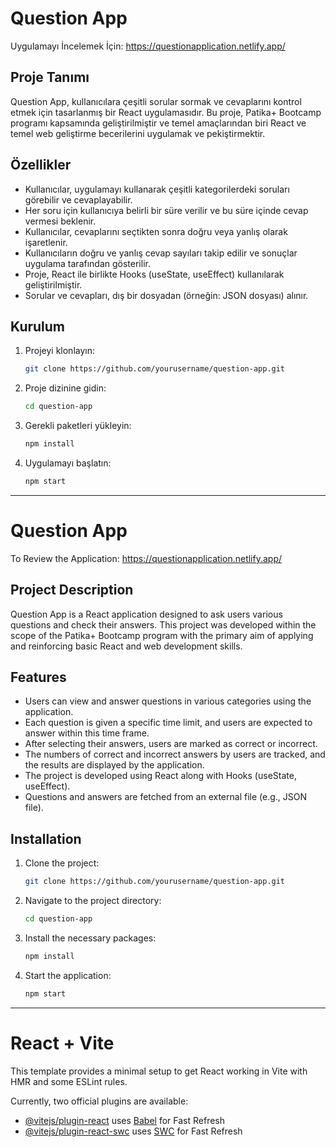 # Question App

Uygulamayı İncelemek İçin: https://questionapplication.netlify.app/ 

## Proje Tanımı

Question App, kullanıcılara çeşitli sorular sormak ve cevaplarını kontrol etmek için tasarlanmış bir React uygulamasıdır. Bu proje, Patika+ Bootcamp programı kapsamında geliştirilmiştir ve temel amaçlarından biri React ve temel web geliştirme becerilerini uygulamak ve pekiştirmektir.

## Özellikler

- Kullanıcılar, uygulamayı kullanarak çeşitli kategorilerdeki soruları görebilir ve cevaplayabilir.
- Her soru için kullanıcıya belirli bir süre verilir ve bu süre içinde cevap vermesi beklenir.
- Kullanıcılar, cevaplarını seçtikten sonra doğru veya yanlış olarak işaretlenir.
- Kullanıcıların doğru ve yanlış cevap sayıları takip edilir ve sonuçlar uygulama tarafından gösterilir.
- Proje, React ile birlikte Hooks (useState, useEffect) kullanılarak geliştirilmiştir.
- Sorular ve cevapları, dış bir dosyadan (örneğin: JSON dosyası) alınır.

## Kurulum

1. Projeyi klonlayın:

   ```bash
   git clone https://github.com/yourusername/question-app.git
   ```
   
2. Proje dizinine gidin:

   ```bash
   cd question-app
   ```
  
3. Gerekli paketleri yükleyin:

   ```bash
   npm install
   ```

4. Uygulamayı başlatın:

   ```bash
   npm start
   ```
-------------------------------------------------------------------------------------------------------------------------------
# Question App

To Review the Application: https://questionapplication.netlify.app/

## Project Description

Question App is a React application designed to ask users various questions and check their answers. This project was developed within the scope of the Patika+ Bootcamp program with the primary aim of applying and reinforcing basic React and web development skills.

## Features

- Users can view and answer questions in various categories using the application.
- Each question is given a specific time limit, and users are expected to answer within this time frame.
- After selecting their answers, users are marked as correct or incorrect.
- The numbers of correct and incorrect answers by users are tracked, and the results are displayed by the application.
- The project is developed using React along with Hooks (useState, useEffect).
- Questions and answers are fetched from an external file (e.g., JSON file).

## Installation

1. Clone the project:

   ```bash
   git clone https://github.com/yourusername/question-app.git
   ```

2. Navigate to the project directory:

   ```bash
   cd question-app
   ```

3. Install the necessary packages:

   ```bash
   npm install
   ```

4. Start the application:

   ```bash
   npm start
   ```

-------------------------------------------------------------------------------------------------------------------------------
# React + Vite

This template provides a minimal setup to get React working in Vite with HMR and some ESLint rules.

Currently, two official plugins are available:

- [@vitejs/plugin-react](https://github.com/vitejs/vite-plugin-react/blob/main/packages/plugin-react/README.md) uses [Babel](https://babeljs.io/) for Fast Refresh
- [@vitejs/plugin-react-swc](https://github.com/vitejs/vite-plugin-react-swc) uses [SWC](https://swc.rs/) for Fast Refresh
